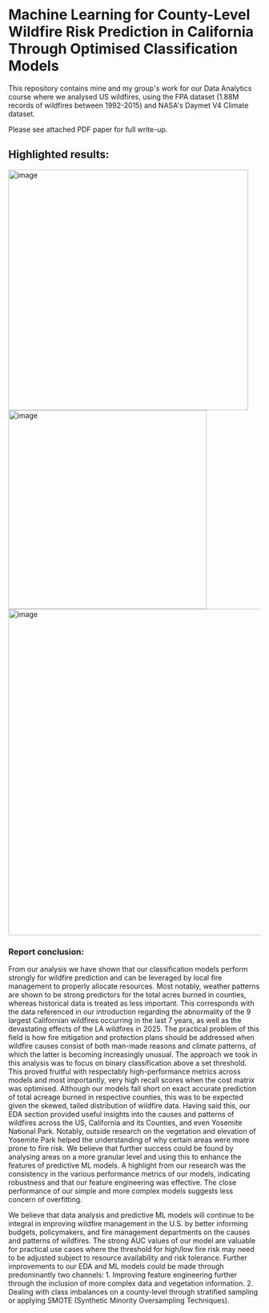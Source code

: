# Machine Learning for County-Level Wildfire Risk Prediction in California Through Optimised Classification Models

This repository contains mine and my group's work for our Data Analytics course where we analysed US wildfires, using the FPA dataset (1.88M records of wildfires between 1992-2015) and NASA's Daymet V4 Climate dataset.

Please see attached PDF paper for full write-up.

## Highlighted results:

<img width="479" alt="image" src="https://github.com/user-attachments/assets/3ef4519c-159e-4fda-906a-44eab285b683" />

<img width="396" alt="image" src="https://github.com/user-attachments/assets/64201219-a905-4044-8eb6-c2a1d69cd621" />

<img width="650" alt="image" src="https://github.com/user-attachments/assets/3344fb25-b365-47d3-b144-787eb03875b4" />



### Report conclusion:

From our analysis we have shown that our classification models perform strongly for wildfire prediction and can be leveraged by local fire management to properly allocate resources. Most notably, weather patterns are shown to be strong predictors for the total acres burned in counties, whereas historical data is treated as less important. This corresponds with the data referenced in our introduction regarding the abnormality of the 9 largest Californian wildfires occurring in the last 7 years, as well as the devastating effects of the LA wildfires in 2025. The practical problem of this field is how fire mitigation and protection plans should be addressed when wildfire causes consist of both man-made reasons and climate patterns, of which the latter is becoming increasingly unusual. The approach we took in this analysis was to focus on binary classification above a set threshold. This proved fruitful with respectably high-performance metrics across models and most importantly, very high recall scores when the cost matrix was optimised. Although our models fall short on exact accurate prediction of total acreage burned in respective counties, this was to be expected given the skewed, tailed distribution of wildfire data. Having said this, our EDA section provided useful insights into the causes and patterns of wildfires across the US, California and its Counties, and even Yosemite National Park. Notably, outside research on the vegetation and elevation of Yosemite Park helped the understanding of why certain areas were more prone to fire risk. We believe that further success could be found by analysing areas on a more granular level and using this to enhance the features of predictive ML models. A highlight from our research was the consistency in the various performance metrics of our models, indicating robustness and that our feature engineering was effective. The close performance of our simple and more complex models suggests less concern of overfitting.

We believe that data analysis and predictive ML models will continue to be integral in improving wildfire management in the U.S. by better informing budgets, policymakers, and fire management departments on the causes and patterns of wildfires. The strong AUC values of our model are valuable for practical use cases where the threshold for high/low fire risk may need to be adjusted subject to resource availability and risk tolerance. Further improvements to our EDA and ML models could be made through predominantly two channels: 1. Improving feature engineering further through the inclusion of more complex data and vegetation information. 2. Dealing with class imbalances on a county-level through stratified sampling or applying SMOTE (Synthetic Minority Oversampling Techniques).

